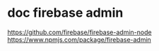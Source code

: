 # doc firebase admin
https://github.com/firebase/firebase-admin-node
https://www.npmjs.com/package/firebase-admin
